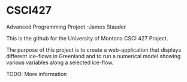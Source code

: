 # CSCI427
Advanced Programming Project
-James Stauder


This is the github for the University of Montana CSCI 427 Project.

The purpose of this project is to create a web-application that displays different ice-flows in Greenland and to run a numerical model showing various variables along a selected ice-flow.




TODO: More information


